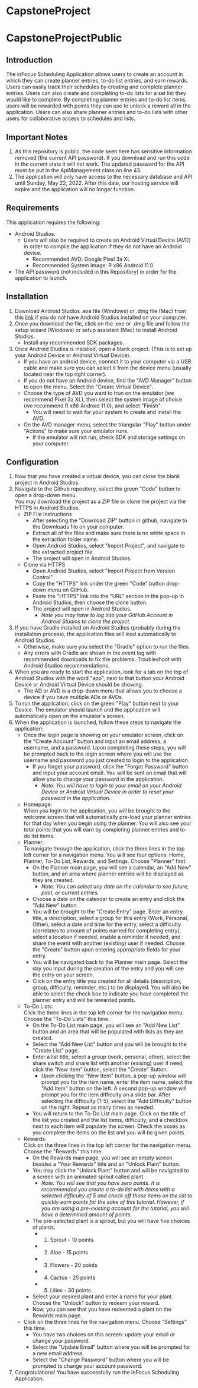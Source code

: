 # CapstoneProject

# CapstoneProjectPublic

## Introduction
The inFocus Scheduling Application allows users to create an account in 
which they can create planner entries, to-do list entries, and earn rewards.
Users can easily track their schedules by creating and complete planner 
entries. Users can also create and completing to-do lists for a set list
they would like to complete. By completing planner entries and to-do list items,
users will be rewarded with points they can use to unlock a reward all in the
application. Users can also share planner entries and to-do lists with other
users for collaborative access to schedules and lists. 

## Important Notes
1. As this repository is public, the code seen here has sensitive information removed (the current API password). If you download and run this code in the current state it will not work. The updated password for the API must be put in the ApiManagement class on line 43.
2. The application will only have access to the necessary database and API until Sunday, May 22, 2022. After this date, our hosting service will expire and the application will no longer function.

## Requirements
This application requires the following:<br />
- Android Studios: <br />
	- Users will also be required to create an Android Virtual Device (AVD) in order to compile the application if they do not have an Android device. <br />
		- Recommended AVD: Google Pixel 3a XL <br />
		- Recommended System Image: R x86 Android 11.0. <br />
- The API password (not included in this Repository) in order for the application to launch.
                                 
## Installation
1. Download Android Studios .exe file (Windows) or .dmg file (Mac) from this <a href="https://developer.android.com/studio/?gclid=Cj0KCQjwma6TBhDIARIsAOKuANw2pBTf4ETZJLEYHf40gcHuxSlgHmJunJ8d4taxOUJyaeC3xMJ_2bcaAoItEALw_wcB&gclsrc=aw.ds/">link</a>
if you do not have Android Studios installed on your computer.
2. Once you download the file, click on the .exe or .dmg file and follow the setup wizard (Windows) or setup assistant (Mac) to install Android Studios. <br />
	- Install any recommended SDK packages.
4. Once Android Studios is installed, open a blank project. (This is to set up your Android Device or Android Virtual Device). <br />
	- If you have an android device, connect it to your computer via a USB cable and make sure you can select it from the device menu (usually located near the top right corner). <br />
	- If you do not have an Android device, find the "AVD Manager" button to open the menu. Select the "Create Virtual Device". <br />
	- Choose the type of AVD you want to trun on the emulator (we recommend Pixel 3a XL), then select the system image of choice (we recommend R x86 Android 11.0), and select "Finish". <br />
		- You will need to wait for your system to create and install the AVD. <br />
	- On the AVD manager menu, select the triangular "Play" button under "Actions" to make sure your emulator runs. <br />
		- If the emulator will not run, check SDK and storage settings on your computer. <br />

## Configuration
1. Now that you have created a virtual device, you can close the blank project in Android Studios.<br />
2. Navigate to the Github repository, select the green "Code" button to open a drop-down menu.<br />
 You may download the project as a ZIP file or clone the project via the HTTPS in Android Studios.<br />
	- ZIP File Instructions <br />
		- After selecting the "Download ZIP" button in github, navigate to the Downloads file on your computer. <br />
		- Extract all of the files and make sure there is no white space in the extraction folder name. <br />
		- Open Android Studios, select "Import Project", and navigate to the extracted project file. <br />
		- The project will open in Android Studios. <br />
	- Clone via HTTPS <br />
		- Open Android Studios, select "Import Project from Version Control".<br />
		- Copy the "HTTPS" link under the green "Code" button drop-down menu on GitHub.<br />
		- Paste the "HTTPS" link into the "URL" section in the pop-up in Android Studios, then choose the clone button.<br />
		- The project will open in Android Studios. <br />
			- *Note you may have to log into your GitHub Account in Android Studios to clone the project.* 
3. If you have Gradle installed on Android Studios (probably during the installation process), the application files will load automatically to Android Studios. <br />
	- Otherwise, make sure you select the "Gradle" option to run the files. <br />
	- Any errors with Gradle are shown in the event log with recommended downloads to fix the problems. Troubleshoot with Android Studios recommendations. <br />
4. When you are ready to start the application, look for a tab on the top of Android Studios with the word "app", next to that button your Android Device or Android Virtual Device should be showing. <br />
	- The AD or AVD is a drop-down menu that allows you to choose a device if you have multiple ADs or AVDs. <br />
5. To run the application, click on the green "Play" button next to your Device. The emulator should launch and the application will automatically open on the emulator's screen. <br />
6. When the application is launched, follow these steps to navigate the application: <br />
	- Once the login page is showing on your emulator screen, click on the "Create Account" button and input an email address, a username, and a password. Upon completing these steps, you will be prompted back to the login screen where you will use the username and password you just created to login to the application. <br />
		- If you forget your password, click the "Forgot Password" button and input your account email. You will be sent an email that will allow you to change your password in the application. <br />
			- *Note: You will have to login to your email on your Android Device or Android Virtual Device in order to reset your password in the application.* <br />
	- Homepage: <br /> When you login to the application, you will be brought to the welcome screen that will automatically pre-load your planner entries for that day when you begin using the planner. You will also see your total points that you will earn by completing planner entries and to-do list items. <br />
	- Planner: <br /> To navigate through the application, click the three lines in the top left corner for a navigation menu. You will see  four options: Home, Planner, To-Do List, Rewards, and Settings. Choose "Planner" first. <br />
		- On the Planner main page, you will see a calendar, an "Add New" button, and an area where planner entries will be displayed as they are created.<br />
			- *Note: You can select any date on the calendar to see future, past, or current entries.*<br />
		- Choose a date on the calendar to create an entry and click the "Add New" button.<br />
		- You will be brought to the "Create Entry" page. Enter an entry title, a description, select a group for this entry (Work, Personal, Other), select a date and time for the entry, select a difficulty (correlates to amount of points earned for completing entry), select a location if needed, enable a reminder if needed, and share the event with another (existing) user if needed. Choose the "Create" button upon entering appropriate fields for your entry.<br />
		- You will be navigated back to the Planner main page. Select the day you input during the creation of the entry and you will see the entry on your screen.<br />
		- Click on the entry title you created for all details (description, group, difficulty, reminder, etc.) to be displayed. You will also be able to select the check box to indicate you have completed the planner entry and will be rewarded points. <br />
	- To-Do Lists: <br /> Click the three lines in the top left corner for the navigation menu. Choose the "To-Do Lists" this time. <br />
		- On the To-Do List main page, you will see an "Add New List" button and an area that will be populated with lists as they are created. <br />
		- Select the "Add New List" button and you will be brought to the "Create List" page. <br />
		- Enter a list title, select a group (work, personal, other), select the share switch and share list with another (exising) user if need, click the "New Item" button, select the "Create" Button. <br />
			- Upon clicking the "New Item" button, a pop-up window will prompt you for the item name, enter the item name, select the "Add Item" button on the left. A second pop-up window will prompt you for the item difficulty on a slide bar. After selecting the difficulty (1-5), select the "Add Difficulty"  button on the right. Repeat as many times as needed. <br />
		- You will return to the To-Do List main page. Click on the title of the list you created and the list items, difficulty, and a checkbox next to each item will populate the screen. Check the boxes as you complete the items on the list and you will be given points. <br />
	- Rewards: <br />Click on the three lines in the top left corner for the navigation menu. Choose the "Rewards" this time. <br />
		- On the Rewards main page, you will see an empty screen besides a "Your Rewards" title and an "Unlock Plant" button.<br />
		- You may click the "Unlock Plant" button and will be navigated to a screen with an animated sprout called plant. <br />
			- *Note: You will see that you have zero points. It is recommended you create a to-do list with items with a  selected difficulty of 5 and check off those items on the list to quickly earn points for the sake of this  tutorial. However, if you are using a pre-existing account for the tutorial, you will have a determined amount of points.* <br />
		- The pre-selected plant is a sprout, but you will have five choices of plants. <br />
			- 1. Sprout - 10 points <br />
			- 2. Aloe - 15 points <br />
			- 3. Flowers - 20 points <br />
			- 4. Cactus - 25 points <br />
			 - 5. Lilies - 30 points <br />
		- Select your desired plant and enter a name for your plant. Choose the "Unlock" button to redeem your reward.<br />
		- Now, you can see that you have redeemed a plant on the Rewards main page. <br />
	- Click on the three lines for the navigation menu. Choose "Settings" this time. <br />
		- You have two choices on this screen: update your email or change your password. <br />
		- Select the "Update Email" button where you will be prompted for a new email address. <br />
		- Select the "Change Password" button where you will be prompted to change your account password.<br />
7. Congratulations! You have successfully run the inFocus Scheduling Application.

